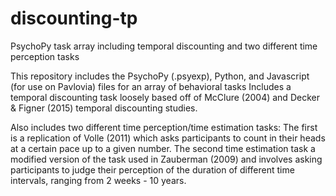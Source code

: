 # discounting-tp
PsychoPy task array including temporal discounting and two different time perception tasks 

This repository includes the PsychoPy (.psyexp), Python, and Javascript (for use on Pavlovia) files for an array of behavioral tasks
Includes a temporal discounting task loosely based off of McClure (2004) and Decker & Figner (2015) temporal discounting studies. 

Also includes two different time perception/time estimation tasks: 
The first is a replication of Volle (2011) which asks participants to count in their heads at a certain pace up to a given number. 
The second time estimation task a modified version of the task used in Zauberman (2009) and involves 
asking participants to judge their perception of the duration of different time intervals,
ranging from 2 weeks - 10 years. 
